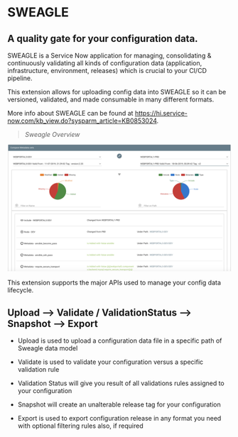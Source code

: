 # SWEAGLE

## A quality gate for your configuration data.

SWEAGLE is a Service Now application for managing, consolidating & continuously validating all kinds of configuration data (application, infrastructure, environment, releases) which is crucial to your CI/CD pipeline.  

This extension allows for uploading config data into SWEAGLE so it can be versioned, validated, and made consumable in many different formats.

More info about SWEAGLE can be found at  https://hi.service-now.com/kb_view.do?sysparm_article=KB0853024.

> *Sweagle Overview*

![Sweagle Overview](images/sweagle_overview.png)


This extension supports the major APIs used to manage your config data lifecycle.

## Upload --> Validate / ValidationStatus --> Snapshot --> Export


- Upload is used to upload a configuration data file in a specific path of Sweagle data model

- Validate is used to validate your configuration versus a specific validation rule

- Validation Status will give you result of all validations rules assigned to your configuration

- Snapshot will create an unalterable release tag for your configuration

- Export is used to export configuration release in any format you need with optional filtering rules also, if required
